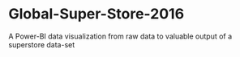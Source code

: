 # Global-Super-Store-2016
A Power-BI data visualization from raw data to valuable output of a superstore data-set
